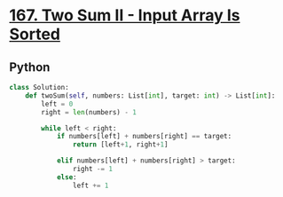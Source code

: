 # [167. Two Sum II - Input Array Is Sorted](https://leetcode.com/problems/two-sum-ii-input-array-is-sorted/description/)

## Python
```python
class Solution:
    def twoSum(self, numbers: List[int], target: int) -> List[int]:
        left = 0
        right = len(numbers) - 1

        while left < right:
            if numbers[left] + numbers[right] == target:
                return [left+1, right+1]

            elif numbers[left] + numbers[right] > target:
                right -= 1
            else:
                left += 1
```